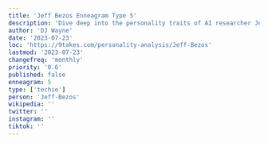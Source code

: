 ```yaml
---
title: 'Jeff Bezos Enneagram Type 5'
description: 'Dive deep into the personality traits of AI researcher Jeff Bezos as an Enneagram Type 5 - The Investigator.'
author: 'DJ Wayne'
date: '2023-07-23'
loc: 'https://9takes.com/personality-analysis/Jeff-Bezos'
lastmod: '2023-07-23'
changefreq: 'monthly'
priority: '0.6'
published: false
enneagram: 5
type: ['techie']
person: 'Jeff-Bezos'
wikipedia: ''
twitter: ''
instagram: ''
tiktok: ''
---
```


<!-- https://x.com/FoundersPodcast/status/1704691402653741425?s=20 -->
